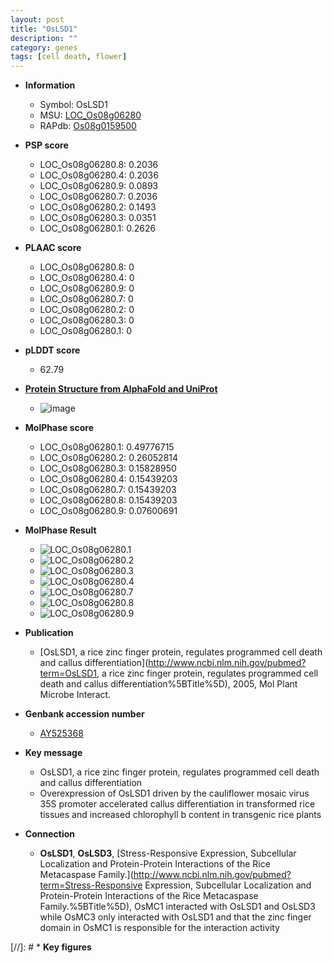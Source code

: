 ```yaml
---
layout: post
title: "OsLSD1"
description: ""
category: genes
tags: [cell death, flower]
---
```


* **Information**  
    + Symbol: OsLSD1  
    + MSU: [LOC_Os08g06280](http://rice.plantbiology.msu.edu/cgi-bin/ORF_infopage.cgi?orf=LOC_Os08g06280)  
    + RAPdb: [Os08g0159500](http://rapdb.dna.affrc.go.jp/viewer/gbrowse_details/irgsp1?name=Os08g0159500)  

* **PSP score**  
    + LOC_Os08g06280.8: 0.2036 
    + LOC_Os08g06280.4: 0.2036 
    + LOC_Os08g06280.9: 0.0893 
    + LOC_Os08g06280.7: 0.2036 
    + LOC_Os08g06280.2: 0.1493 
    + LOC_Os08g06280.3: 0.0351 
    + LOC_Os08g06280.1: 0.2626 

* **PLAAC score**  
    + LOC_Os08g06280.8: 0 
    + LOC_Os08g06280.4: 0 
    + LOC_Os08g06280.9: 0 
    + LOC_Os08g06280.7: 0 
    + LOC_Os08g06280.2: 0 
    + LOC_Os08g06280.3: 0 
    + LOC_Os08g06280.1: 0 

* **pLDDT score**
    + 62.79

* **[Protein Structure from AlphaFold and UniProt](https://www.uniprot.org/uniprotkb/Q0J7V9/entry#structure)**
    + ![image](https://ricepsp.github.io/images/Q0/AF-Q0J7V9-F1.png)

* **MolPhase score**
    + LOC_Os08g06280.1: 0.49776715
    + LOC_Os08g06280.2: 0.26052814
    + LOC_Os08g06280.3: 0.15828950
    + LOC_Os08g06280.4: 0.15439203
    + LOC_Os08g06280.7: 0.15439203
    + LOC_Os08g06280.8: 0.15439203
    + LOC_Os08g06280.9: 0.07600691

* **MolPhase Result**
    + ![LOC_Os08g06280.1](https://304243504.github.io/Pictures/LOC_Os08g/LOC_Os08g06280.1.png)
    + ![LOC_Os08g06280.2](https://304243504.github.io/Pictures/LOC_Os08g/LOC_Os08g06280.2.png)
    + ![LOC_Os08g06280.3](https://304243504.github.io/Pictures/LOC_Os08g/LOC_Os08g06280.3.png)
    + ![LOC_Os08g06280.4](https://304243504.github.io/Pictures/LOC_Os08g/LOC_Os08g06280.4.png)
    + ![LOC_Os08g06280.7](https://304243504.github.io/Pictures/LOC_Os08g/LOC_Os08g06280.7.png)
    + ![LOC_Os08g06280.8](https://304243504.github.io/Pictures/LOC_Os08g/LOC_Os08g06280.8.png)
    + ![LOC_Os08g06280.9](https://304243504.github.io/Pictures/LOC_Os08g/LOC_Os08g06280.9.png)

* **Publication**  
    + [OsLSD1, a rice zinc finger protein, regulates programmed cell death and callus differentiation](http://www.ncbi.nlm.nih.gov/pubmed?term=OsLSD1, a rice zinc finger protein, regulates programmed cell death and callus differentiation%5BTitle%5D), 2005, Mol Plant Microbe Interact.

* **Genbank accession number**  
    + [AY525368](http://www.ncbi.nlm.nih.gov/nuccore/AY525368)

* **Key message**  
    + OsLSD1, a rice zinc finger protein, regulates programmed cell death and callus differentiation
    + Overexpression of OsLSD1 driven by the cauliflower mosaic virus 35S promoter accelerated callus differentiation in transformed rice tissues and increased chlorophyll b content in transgenic rice plants

* **Connection**  
    + __OsLSD1__, __OsLSD3__, [Stress-Responsive Expression, Subcellular Localization and Protein-Protein Interactions of the Rice Metacaspase Family.](http://www.ncbi.nlm.nih.gov/pubmed?term=Stress-Responsive Expression, Subcellular Localization and Protein-Protein Interactions of the Rice Metacaspase Family.%5BTitle%5D), OsMC1 interacted with OsLSD1 and OsLSD3 while OsMC3 only interacted with OsLSD1 and that the zinc finger domain in OsMC1 is responsible for the interaction activity

[//]: # * **Key figures**  


